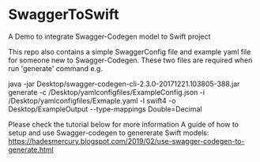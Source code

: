 # SwaggerToSwift
A Demo to integrate Swagger-Codegen model to Swift project

This repo also contains a simple SwaggerConfig file and example yaml file for someone new to Swagger-Codegen. These two files are required when run 'generate' command e.g.
 
 
java -jar Desktop/swagger-codegen-cli-2.3.0-20171221.103805-388.jar generate -c /Desktop/yamlconfigfiles/ExampleConfig.json -i /Desktop/yamlconfigfiles/Exmaple.yaml -l swift4 -o Desktop/ExampleOutput --type-mappings Double=Decimal
 
  
   
  
Please check the tutorial below for more information
A guide of how to setup and use Swagger-codegen to genererate Swift models:
https://hadesmercury.blogspot.com/2019/02/use-swagger-codegen-to-generate.html


